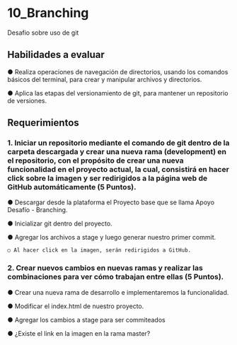 # 10_Branching
Desafio sobre uso de git

## Habilidades a evaluar

● Realiza operaciones de navegación de directorios, usando los comandos básicos del terminal, para crear y manipular archivos y directorios.

● Aplica las etapas del versionamiento de git, para mantener un repositorio de versiones.

## Requerimientos

### 1.  Iniciar un repositorio mediante el comando de git dentro de la carpeta descargada y crear una nueva rama (development) en el repositorio, con el propósito de crear una nueva funcionalidad en el proyecto actual, la cual, consistirá en hacer click sobre la imagen y ser redirigidos a la página web de GitHub automáticamente (5 Puntos).
● Descargar desde la plataforma el Proyecto base que se llama Apoyo Desafío - Branching.

● Inicializar git dentro del proyecto.

● Agregar los archivos a stage y luego generar nuestro primer commit.

    ○ Al hacer click en la imagen, serán redirigidos a GitHub.

### 2. Crear nuevos cambios en nuevas ramas y realizar las combinaciones para ver cómo trabajan entre ellas (5 Puntos).

● Crear una nueva rama de desarrollo e implementaremos la funcionalidad.

● Modificar el index.html de nuestro proyecto.

● Agregar los cambios a stage para ser commiteados

● ¿Existe el link en la imagen en la rama master?